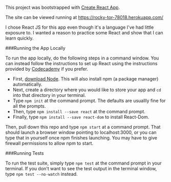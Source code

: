 This project was bootstrapped with [Create React App](https://github.com/facebookincubator/create-react-app).

The site can be viewed running at https://rocky-tor-78018.herokuapp.com/

I chose React JS for this app even though it's a language I've had little exposure to. I wanted a reason to practice some React and show that I can learn quickly.

###Running the App Locally

To run the app locally, do the following steps in a command window. You can instead follow the instructions to set up React using the instructions provided by [Codecademy](https://www.codecademy.com/articles/react-setup-i) if you prefer.
 - First, [download Node](https://nodejs.org/en/). This will also install npm (a package manager) automatically.
 - Next, create a directory where you would like to store your app and `cd` into that directory in your terminal.
 - Type `npm init` at the command prompt. The defaults are usuallly fine for all the prompts.
 - Then, type `npm install --save react` at the command prompt.
 - Finally, type `npm install --save react-dom` to install React-Dom.

Then, pull down this repo and type `npm start` at a command prompt. That should launch a browser window pointing to localhost:3000, or you can type that in yourself once npm finishes launching. You may have to give firewall permissions to allow npm to start.

###Running Tests

To run the test suite, simply type `npm test` at the command prompt in your terminal. If you don't want to see the test output in the terminal window, type `npm test --no-watch` instead.

